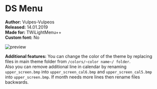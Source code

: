 # DS Menu

**Author:** Vulpes-Vulpeos     
**Released:** 14.01.2019     
**Made for:** TWiLightMenu++         
**Custom font:** No

![preview](https://github.com/DS-Homebrew/twlmenu-extras/raw/master/_nds/TWiLightMenu/akmenu/themes/Ds%20Menu/Preview.jpg)

**Additional features:**
You can change the color of the theme by replacing files in main theme folder from `/colors/~color name~/ folder`.      
Also you can remove additional line in calendar by renaming `upper_screen.bmp` into `upper_screen_cal6.bmp` and `upper_screen_cal5.bmp` into `upper_screen.bmp`. If month needs more lines then rename files backwards.
